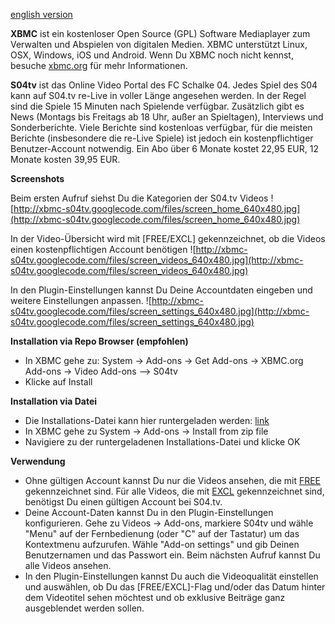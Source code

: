 [english version](../../wiki/english.md)


**XBMC** ist ein kostenloser Open Source (GPL) Software Mediaplayer zum Verwalten und Abspielen von digitalen Medien. XBMC unterstützt Linux, OSX, Windows, iOS und Android. Wenn Du XBMC noch nicht kennst, besuche [xbmc.org](http://www.xbmc.org) für mehr Informationen.

**S04tv** ist das Online Video Portal des FC Schalke 04. Jedes Spiel des S04 kann auf S04.tv re-Live in voller Länge angesehen werden. In der Regel sind die Spiele 15 Minuten nach Spielende verfügbar. Zusätzlich gibt es News (Montags bis Freitags ab 18 Uhr, außer an Spieltagen), Interviews und Sonderberichte. Viele Berichte sind kostenloas verfügbar, für die meisten Berichte (insbesondere die re-Live Spiele) ist jedoch ein kostenpflichtiger Benutzer-Account notwendig. Ein Abo über 6 Monate kostet 22,95 EUR, 12 Monate kosten 39,95 EUR.

**Screenshots**

Beim ersten Aufruf siehst Du die Kategorien der S04.tv Videos
![http://xbmc-s04tv.googlecode.com/files/screen_home_640x480.jpg](http://xbmc-s04tv.googlecode.com/files/screen_home_640x480.jpg)

In der Video-Übersicht wird mit [FREE/EXCL] gekennzeichnet, ob die Videos einen kostenpflichtigen Account benötigen
![http://xbmc-s04tv.googlecode.com/files/screen_videos_640x480.jpg](http://xbmc-s04tv.googlecode.com/files/screen_videos_640x480.jpg)

In den Plugin-Einstellungen kannst Du Deine Accountdaten eingeben und weitere Einstellungen anpassen.
![http://xbmc-s04tv.googlecode.com/files/screen_settings_640x480.jpg](http://xbmc-s04tv.googlecode.com/files/screen_settings_640x480.jpg)

**Installation via Repo Browser (empfohlen)**
  * In XBMC gehe zu: System -> Add-ons -> Get Add-ons -> XBMC.org Add-ons -> Video Add-ons --> S04tv
  * Klicke auf Install


**Installation via Datei**
  * Die Installations-Datei kann hier runtergeladen werden: [link](https://xbmc-s04tv.googlecode.com/svn/release/plugin.video.s04tv-3.0.1.zip)
  * In XBMC gehe zu System -> Add-ons -> Install from zip file
  * Navigiere zu der runtergeladenen Installations-Datei und klicke OK


**Verwendung**
  * Ohne gültigen Account kannst Du nur die Videos ansehen, die mit [FREE](FREE.md) gekennzeichnet sind. Für alle Videos, die mit [EXCL](EXCL.md) gekennzeichnet sind, benötigst Du einen gültigen Account bei S04.tv.
  * Deine Account-Daten kannst Du in den Plugin-Einstellungen konfigurieren. Gehe zu Videos -> Add-ons, markiere S04tv und wähle "Menu" auf der Fernbedienung (oder "C" auf der Tastatur) um das Kontextmenu aufzurufen. Wähle "Add-on settings" und gib Deinen Benutzernamen und das Passwort ein. Beim nächsten Aufruf kannst Du alle Videos ansehen.
  * In den Plugin-Einstellungen kannst Du auch die Videoqualität einstellen und auswählen, ob Du das [FREE/EXCL]-Flag und/oder das Datum hinter dem Videotitel sehen möchtest und ob exklusive Beiträge ganz ausgeblendet werden sollen.